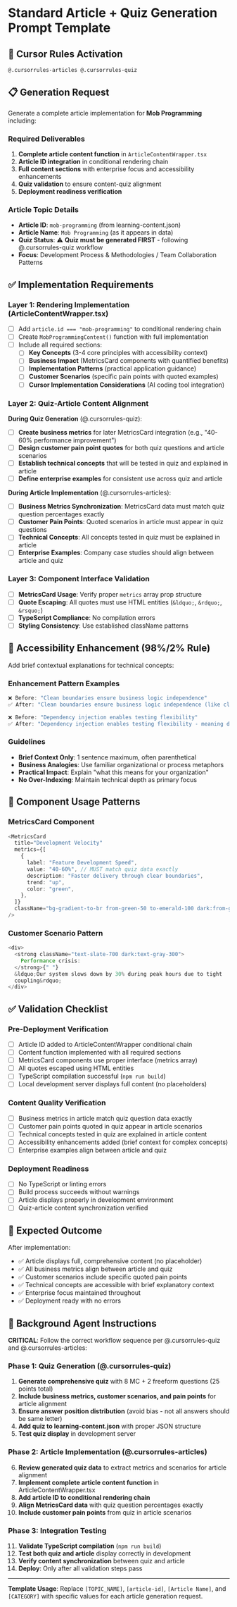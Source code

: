 # Standard Article + Quiz Generation Prompt Template

## 🎯 **Cursor Rules Activation**

```
@.cursorrules-articles @.cursorrules-quiz
```

## 📋 **Generation Request**

Generate a complete article implementation for **Mob Programming** including:

### **Required Deliverables**

1. **Complete article content function** in `ArticleContentWrapper.tsx`
2. **Article ID integration** in conditional rendering chain
3. **Full content sections** with enterprise focus and accessibility enhancements
4. **Quiz validation** to ensure content-quiz alignment
5. **Deployment readiness verification**

### **Article Topic Details**

- **Article ID**: `mob-programming` (from learning-content.json)
- **Article Name**: `Mob Programming` (as it appears in data)
- **Quiz Status**: ⚠️ **Quiz must be generated FIRST** - following @.cursorrules-quiz workflow
- **Focus**: Development Process & Methodologies / Team Collaboration Patterns

## ✅ **Implementation Requirements**

### **Layer 1: Rendering Implementation (ArticleContentWrapper.tsx)**

- [ ] Add `article.id === "mob-programming"` to conditional rendering chain
- [ ] Create `MobProgrammingContent()` function with full implementation
- [ ] Include all required sections:
  - [ ] **Key Concepts** (3-4 core principles with accessibility context)
  - [ ] **Business Impact** (MetricsCard components with quantified benefits)
  - [ ] **Implementation Patterns** (practical application guidance)
  - [ ] **Customer Scenarios** (specific pain points with quoted examples)
  - [ ] **Cursor Implementation Considerations** (AI coding tool integration)

### **Layer 2: Quiz-Article Content Alignment**

**During Quiz Generation** (@.cursorrules-quiz):

- [ ] **Create business metrics** for later MetricsCard integration (e.g., "40-60% performance improvement")
- [ ] **Design customer pain point quotes** for both quiz questions and article scenarios
- [ ] **Establish technical concepts** that will be tested in quiz and explained in article
- [ ] **Define enterprise examples** for consistent use across quiz and article

**During Article Implementation** (@.cursorrules-articles):

- [ ] **Business Metrics Synchronization**: MetricsCard data must match quiz question percentages exactly
- [ ] **Customer Pain Points**: Quoted scenarios in article must appear in quiz questions
- [ ] **Technical Concepts**: All concepts tested in quiz must be explained in article
- [ ] **Enterprise Examples**: Company case studies should align between article and quiz

### **Layer 3: Component Interface Validation**

- [ ] **MetricsCard Usage**: Verify proper `metrics` array prop structure
- [ ] **Quote Escaping**: All quotes must use HTML entities (`&ldquo;`, `&rdquo;`, `&rsquo;`)
- [ ] **TypeScript Compliance**: No compilation errors
- [ ] **Styling Consistency**: Use established className patterns

## 🎯 **Accessibility Enhancement (98%/2% Rule)**

Add brief contextual explanations for technical concepts:

### **Enhancement Pattern Examples**

```typescript
❌ Before: "Clean boundaries ensure business logic independence"
✅ After: "Clean boundaries ensure business logic independence (like clear departmental responsibilities in an organization - each area can function effectively without being tightly coupled to others)"

❌ Before: "Dependency injection enables testing flexibility"
✅ After: "Dependency injection enables testing flexibility - meaning developers can easily test individual components without running the entire application infrastructure"
```

### **Guidelines**

- **Brief Context Only**: 1 sentence maximum, often parenthetical
- **Business Analogies**: Use familiar organizational or process metaphors
- **Practical Impact**: Explain "what this means for your organization"
- **No Over-Indexing**: Maintain technical depth as primary focus

## 🔧 **Component Usage Patterns**

### **MetricsCard Component**

```typescript
<MetricsCard
  title="Development Velocity"
  metrics={[
    {
      label: "Feature Development Speed",
      value: "40-60%", // MUST match quiz data exactly
      description: "Faster delivery through clear boundaries",
      trend: "up",
      color: "green",
    },
  ]}
  className="bg-gradient-to-br from-green-50 to-emerald-100 dark:from-green-950 dark:to-emerald-900"
/>
```

### **Customer Scenario Pattern**

```typescript
<div>
  <strong className="text-slate-700 dark:text-gray-300">
    Performance crisis:
  </strong>{" "}
  &ldquo;Our system slows down by 30% during peak hours due to tight
  coupling&rdquo;
</div>
```

## ✅ **Validation Checklist**

### **Pre-Deployment Verification**

- [ ] Article ID added to ArticleContentWrapper conditional chain
- [ ] Content function implemented with all required sections
- [ ] MetricsCard components use proper interface (metrics array)
- [ ] All quotes escaped using HTML entities
- [ ] TypeScript compilation successful (`npm run build`)
- [ ] Local development server displays full content (no placeholders)

### **Content Quality Verification**

- [ ] Business metrics in article match quiz question data exactly
- [ ] Customer pain points quoted in quiz appear in article scenarios
- [ ] Technical concepts tested in quiz are explained in article content
- [ ] Accessibility enhancements added (brief context for complex concepts)
- [ ] Enterprise examples align between article and quiz

### **Deployment Readiness**

- [ ] No TypeScript or linting errors
- [ ] Build process succeeds without warnings
- [ ] Article displays properly in development environment
- [ ] Quiz-article content synchronization verified

## 🎯 **Expected Outcome**

After implementation:

- ✅ Article displays full, comprehensive content (no placeholder)
- ✅ All business metrics align between article and quiz
- ✅ Customer scenarios include specific quoted pain points
- ✅ Technical concepts are accessible with brief explanatory context
- ✅ Enterprise focus maintained throughout
- ✅ Deployment ready with no errors

## 🚀 **Background Agent Instructions**

**CRITICAL**: Follow the correct workflow sequence per @.cursorrules-quiz and @.cursorrules-articles:

### **Phase 1: Quiz Generation (@.cursorrules-quiz)**

1. **Generate comprehensive quiz** with 8 MC + 2 freeform questions (25 points total)
2. **Include business metrics, customer scenarios, and pain points** for article alignment
3. **Ensure answer position distribution** (avoid bias - not all answers should be same letter)
4. **Add quiz to learning-content.json** with proper JSON structure
5. **Test quiz display** in development server

### **Phase 2: Article Implementation (@.cursorrules-articles)**

6. **Review generated quiz data** to extract metrics and scenarios for article alignment
7. **Implement complete article content function** in ArticleContentWrapper.tsx
8. **Add article ID to conditional rendering chain**
9. **Align MetricsCard data** with quiz question percentages exactly
10. **Include customer pain points** from quiz in article scenarios

### **Phase 3: Integration Testing**

11. **Validate TypeScript compilation** (`npm run build`)
12. **Test both quiz and article** display correctly in development
13. **Verify content synchronization** between quiz and article
14. **Deploy**: Only after all validation steps pass

---

**Template Usage**: Replace `[TOPIC_NAME]`, `[article-id]`, `[Article Name]`, and `[CATEGORY]` with specific values for each article generation request.
